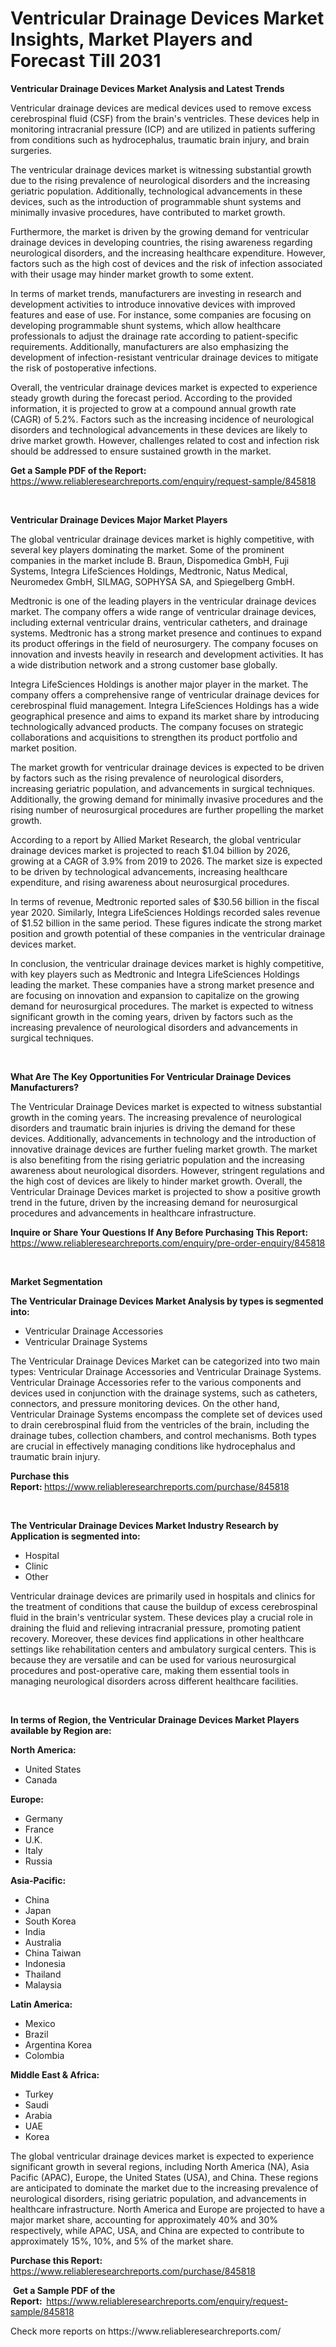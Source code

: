 <p><h1>Ventricular Drainage Devices Market Insights, Market Players and Forecast Till 2031</h1></p><p><strong>Ventricular Drainage Devices Market Analysis and Latest Trends</strong></p>
<p><p>Ventricular drainage devices are medical devices used to remove excess cerebrospinal fluid (CSF) from the brain's ventricles. These devices help in monitoring intracranial pressure (ICP) and are utilized in patients suffering from conditions such as hydrocephalus, traumatic brain injury, and brain surgeries.</p><p>The ventricular drainage devices market is witnessing substantial growth due to the rising prevalence of neurological disorders and the increasing geriatric population. Additionally, technological advancements in these devices, such as the introduction of programmable shunt systems and minimally invasive procedures, have contributed to market growth.</p><p>Furthermore, the market is driven by the growing demand for ventricular drainage devices in developing countries, the rising awareness regarding neurological disorders, and the increasing healthcare expenditure. However, factors such as the high cost of devices and the risk of infection associated with their usage may hinder market growth to some extent.</p><p>In terms of market trends, manufacturers are investing in research and development activities to introduce innovative devices with improved features and ease of use. For instance, some companies are focusing on developing programmable shunt systems, which allow healthcare professionals to adjust the drainage rate according to patient-specific requirements. Additionally, manufacturers are also emphasizing the development of infection-resistant ventricular drainage devices to mitigate the risk of postoperative infections.</p><p>Overall, the ventricular drainage devices market is expected to experience steady growth during the forecast period. According to the provided information, it is projected to grow at a compound annual growth rate (CAGR) of 5.2%. Factors such as the increasing incidence of neurological disorders and technological advancements in these devices are likely to drive market growth. However, challenges related to cost and infection risk should be addressed to ensure sustained growth in the market.</p></p>
<p><strong>Get a Sample PDF of the Report:&nbsp;</strong> <a href="https://www.reliableresearchreports.com/enquiry/request-sample/845818">https://www.reliableresearchreports.com/enquiry/request-sample/845818</a></p>
<p>&nbsp;</p>
<p><strong>Ventricular Drainage Devices Major Market Players</strong></p>
<p><p>The global ventricular drainage devices market is highly competitive, with several key players dominating the market. Some of the prominent companies in the market include B. Braun, Dispomedica GmbH, Fuji Systems, Integra LifeSciences Holdings, Medtronic, Natus Medical, Neuromedex GmbH, SILMAG, SOPHYSA SA, and Spiegelberg GmbH.</p><p>Medtronic is one of the leading players in the ventricular drainage devices market. The company offers a wide range of ventricular drainage devices, including external ventricular drains, ventricular catheters, and drainage systems. Medtronic has a strong market presence and continues to expand its product offerings in the field of neurosurgery. The company focuses on innovation and invests heavily in research and development activities. It has a wide distribution network and a strong customer base globally.</p><p>Integra LifeSciences Holdings is another major player in the market. The company offers a comprehensive range of ventricular drainage devices for cerebrospinal fluid management. Integra LifeSciences Holdings has a wide geographical presence and aims to expand its market share by introducing technologically advanced products. The company focuses on strategic collaborations and acquisitions to strengthen its product portfolio and market position.</p><p>The market growth for ventricular drainage devices is expected to be driven by factors such as the rising prevalence of neurological disorders, increasing geriatric population, and advancements in surgical techniques. Additionally, the growing demand for minimally invasive procedures and the rising number of neurosurgical procedures are further propelling the market growth.</p><p>According to a report by Allied Market Research, the global ventricular drainage devices market is projected to reach $1.04 billion by 2026, growing at a CAGR of 3.9% from 2019 to 2026. The market size is expected to be driven by technological advancements, increasing healthcare expenditure, and rising awareness about neurosurgical procedures.</p><p>In terms of revenue, Medtronic reported sales of $30.56 billion in the fiscal year 2020. Similarly, Integra LifeSciences Holdings recorded sales revenue of $1.52 billion in the same period. These figures indicate the strong market position and growth potential of these companies in the ventricular drainage devices market.</p><p>In conclusion, the ventricular drainage devices market is highly competitive, with key players such as Medtronic and Integra LifeSciences Holdings leading the market. These companies have a strong market presence and are focusing on innovation and expansion to capitalize on the growing demand for neurosurgical procedures. The market is expected to witness significant growth in the coming years, driven by factors such as the increasing prevalence of neurological disorders and advancements in surgical techniques.</p></p>
<p>&nbsp;</p>
<p><strong>What Are The Key Opportunities For Ventricular Drainage Devices Manufacturers?</strong></p>
<p><p>The Ventricular Drainage Devices market is expected to witness substantial growth in the coming years. The increasing prevalence of neurological disorders and traumatic brain injuries is driving the demand for these devices. Additionally, advancements in technology and the introduction of innovative drainage devices are further fueling market growth. The market is also benefiting from the rising geriatric population and the increasing awareness about neurological disorders. However, stringent regulations and the high cost of devices are likely to hinder market growth. Overall, the Ventricular Drainage Devices market is projected to show a positive growth trend in the future, driven by the increasing demand for neurosurgical procedures and advancements in healthcare infrastructure.</p></p>
<p><strong>Inquire or Share Your Questions If Any Before Purchasing This Report:</strong> <a href="https://www.reliableresearchreports.com/enquiry/pre-order-enquiry/845818">https://www.reliableresearchreports.com/enquiry/pre-order-enquiry/845818</a></p>
<p>&nbsp;</p>
<p><strong>Market Segmentation</strong></p>
<p><strong>The Ventricular Drainage Devices Market Analysis by types is segmented into:</strong></p>
<p><ul><li>Ventricular Drainage Accessories</li><li>Ventricular Drainage Systems</li></ul></p>
<p><p>The Ventricular Drainage Devices Market can be categorized into two main types: Ventricular Drainage Accessories and Ventricular Drainage Systems. Ventricular Drainage Accessories refer to the various components and devices used in conjunction with the drainage systems, such as catheters, connectors, and pressure monitoring devices. On the other hand, Ventricular Drainage Systems encompass the complete set of devices used to drain cerebrospinal fluid from the ventricles of the brain, including the drainage tubes, collection chambers, and control mechanisms. Both types are crucial in effectively managing conditions like hydrocephalus and traumatic brain injury.</p></p>
<p><strong>Purchase this Report:&nbsp;</strong><a href="https://www.reliableresearchreports.com/purchase/845818">https://www.reliableresearchreports.com/purchase/845818</a></p>
<p>&nbsp;</p>
<p><strong>The Ventricular Drainage Devices Market Industry Research by Application is segmented into:</strong></p>
<p><ul><li>Hospital</li><li>Clinic</li><li>Other</li></ul></p>
<p><p>Ventricular drainage devices are primarily used in hospitals and clinics for the treatment of conditions that cause the buildup of excess cerebrospinal fluid in the brain's ventricular system. These devices play a crucial role in draining the fluid and relieving intracranial pressure, promoting patient recovery. Moreover, these devices find applications in other healthcare settings like rehabilitation centers and ambulatory surgical centers. This is because they are versatile and can be used for various neurosurgical procedures and post-operative care, making them essential tools in managing neurological disorders across different healthcare facilities.</p></p>
<p>&nbsp;</p>
<p><strong>In terms of Region, the Ventricular Drainage Devices Market Players available by Region are:</strong></p>
<p>
    <p> <strong> North America: </strong>
        <ul>
            <li>United States</li>
            <li>Canada</li>
        </ul>
        </p> 
    <p> <strong> Europe: </strong>
        <ul>
            <li>Germany</li>
            <li>France</li>
            <li>U.K.</li>
            <li>Italy</li>
            <li>Russia</li>
        </ul>
        </p> 
    <p> <strong> Asia-Pacific: </strong>
        <ul>
            <li>China</li>
            <li>Japan</li>
            <li>South Korea</li>
            <li>India</li>
            <li>Australia</li>
            <li>China Taiwan</li>
            <li>Indonesia</li>
            <li>Thailand</li>
            <li>Malaysia</li>
        </ul>
        </p> 
    <p> <strong> Latin America: </strong>
        <ul>
            <li>Mexico</li>
            <li>Brazil</li>
            <li>Argentina Korea</li>
            <li>Colombia</li>
        </ul>
        </p> 
    <p> <strong> Middle East & Africa: </strong>
        <ul>
            <li>Turkey</li>
            <li>Saudi</li>
            <li>Arabia</li>
            <li>UAE</li>
            <li>Korea</li>
        </ul>
    </p>
    </p>
<p><p>The global ventricular drainage devices market is expected to experience significant growth in several regions, including North America (NA), Asia Pacific (APAC), Europe, the United States (USA), and China. These regions are anticipated to dominate the market due to the increasing prevalence of neurological disorders, rising geriatric population, and advancements in healthcare infrastructure. North America and Europe are projected to have a major market share, accounting for approximately 40% and 30% respectively, while APAC, USA, and China are expected to contribute to approximately 15%, 10%, and 5% of the market share.</p></p>
<p><strong>Purchase this Report: </strong><a href="https://www.reliableresearchreports.com/purchase/845818">https://www.reliableresearchreports.com/purchase/845818</a></p>
<p>&nbsp;<strong>Get a Sample PDF of the Report:&nbsp;&nbsp;</strong><a href="https://www.reliableresearchreports.com/enquiry/request-sample/845818">https://www.reliableresearchreports.com/enquiry/request-sample/845818</a></p>
<p><strong></strong></p>
<p>Check more reports on https://www.reliableresearchreports.com/</p>